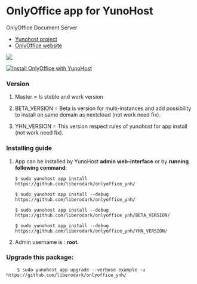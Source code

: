 # OnlyOffice app for YunoHost
OnlyOffice Document Server

- [Yunohost project](https://yunohost.org)
- [OnlyOffice website](https://www.onlyoffice.com)

![](http://kaosenlared.net/wp-content/uploads/2016/10/onlyoffyce-2.jpg)


[![Install OnlyOffice with YunoHost](https://install-app.yunohost.org/install-with-yunohost.png)](https://install-app.yunohost.org/?app=onlyoffice)

### Version

1. Master = Is stable and work version

2. BETA_VERSION = Beta is version for multi-instances and add possibility to install on same domain as nextcloud (not work need fix).

3. YHN_VERSION = This version respect rules of yunohost for app install (not work need fix).

### Installing guide

 1. App can be installed by YunoHost **admin web-interface** or by **running following command**:

        $ sudo yunohost app install https://github.com/liberodark/onlyoffice_ynh/
         
        $ sudo yunohost app install --debug https://github.com/liberodark/onlyoffice_ynh/
        
        $ sudo yunohost app install --debug https://github.com/liberodark/onlyoffice_ynh/BETA_VERSION/
        
        $ sudo yunohost app install --debug https://github.com/liberodark/onlyoffice_ynh/YHN_VERSION/
         
 1. Admin username is : **root**.
 
### Upgrade this package:

        $ sudo yunohost app upgrade --verbose example -u https://github.com/liberodark/onlyoffice_ynh/


